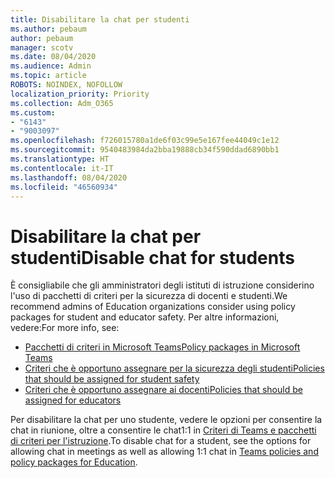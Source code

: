 ```yaml
---
title: Disabilitare la chat per studenti
ms.author: pebaum
author: pebaum
manager: scotv
ms.date: 08/04/2020
ms.audience: Admin
ms.topic: article
ROBOTS: NOINDEX, NOFOLLOW
localization_priority: Priority
ms.collection: Adm_O365
ms.custom:
- "6143"
- "9003097"
ms.openlocfilehash: f726015780a1de6f03c99e5e167fee44049c1e12
ms.sourcegitcommit: 9540483984da2bba19888cb34f590ddad6890bb1
ms.translationtype: HT
ms.contentlocale: it-IT
ms.lasthandoff: 08/04/2020
ms.locfileid: "46560934"
---
```

# <a name="disable-chat-for-students"></a><span data-ttu-id="21b47-102">Disabilitare la chat per studenti</span><span class="sxs-lookup"><span data-stu-id="21b47-102">Disable chat for students</span></span>

<span data-ttu-id="21b47-103">È consigliabile che gli amministratori degli istituti di istruzione considerino l'uso di pacchetti di criteri per la sicurezza di docenti e studenti.</span><span class="sxs-lookup"><span data-stu-id="21b47-103">We recommend admins of Education organizations consider using policy packages for student and educator safety.</span></span> <span data-ttu-id="21b47-104">Per altre informazioni, vedere:</span><span class="sxs-lookup"><span data-stu-id="21b47-104">For more info, see:</span></span>

- [<span data-ttu-id="21b47-105">Pacchetti di criteri in Microsoft Teams</span><span class="sxs-lookup"><span data-stu-id="21b47-105">Policy packages in Microsoft Teams</span></span>](https://docs.microsoft.com/microsoftteams/policy-packages-edu#policy-packages-in-microsoft-teams)
- [<span data-ttu-id="21b47-106">Criteri che è opportuno assegnare per la sicurezza degli studenti</span><span class="sxs-lookup"><span data-stu-id="21b47-106">Policies that should be assigned for student safety</span></span>](https://docs.microsoft.com/microsoftteams/policy-packages-edu#policies-that-should-be-assigned-for-student-safety)
- [<span data-ttu-id="21b47-107">Criteri che è opportuno assegnare ai docenti</span><span class="sxs-lookup"><span data-stu-id="21b47-107">Policies that should be assigned for educators</span></span>](https://docs.microsoft.com/microsoftteams/policy-packages-edu#policies-that-should-be-assigned-for-educators) 

<span data-ttu-id="21b47-108">Per disabilitare la chat per uno studente, vedere le opzioni per consentire la chat in riunione, oltre a consentire le chat1:1 in [Criteri di Teams e pacchetti di criteri per l'istruzione](https://docs.microsoft.com/microsoftteams/policy-packages-edu).</span><span class="sxs-lookup"><span data-stu-id="21b47-108">To disable chat for a student, see the options for allowing chat in meetings as well as allowing 1:1 chat in [Teams policies and policy packages for Education](https://docs.microsoft.com/microsoftteams/policy-packages-edu).</span></span>
